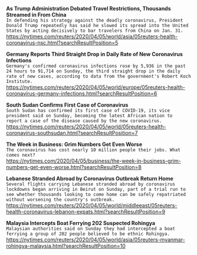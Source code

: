 **As Trump Administration Debated Travel Restrictions, Thousands Streamed in From China**\
`In defending his strategy against the deadly coronavirus, President Donald Trump repeatedly has said he slowed its spread into the United States by acting decisively to bar travelers from China on Jan. 31.`\
https://nytimes.com/reuters/2020/04/05/world/asia/05reuters-health-coronavirus-nsc.html?searchResultPosition=5

**Germany Reports Third Straight Drop in Daily Rate of New Coronavirus Infections**\
`Germany's confirmed coronavirus infections rose by 5,936 in the past 24 hours to 91,714 on Sunday, the third straight drop in the daily rate of new cases, according to data from the government's Robert Koch Institute.`\
https://nytimes.com/reuters/2020/04/05/world/europe/05reuters-health-coronavirus-germany-infections.html?searchResultPosition=6

**South Sudan Confirms First Case of Coronavirus**\
`South Sudan has confirmed its first case of COVID-19, its vice president said on Sunday, becoming the latest African nation to  report a case of the disease caused by the new coronavirus. `\
https://nytimes.com/reuters/2020/04/05/world/05reuters-health-coronavirus-southsudan.html?searchResultPosition=7

**The Week in Business: Grim Numbers Get Even Worse**\
`The coronavirus has cost nearly 10 million people their jobs. What comes next?`\
https://nytimes.com/2020/04/05/business/the-week-in-business-grim-numbers-get-even-worse.html?searchResultPosition=8

**Lebanese Stranded Abroad by Coronavirus Outbreak Return Home**\
`Several flights carrying Lebanese stranded abroad by coronavirus lockdowns began arriving in Beirut on Sunday, part of a trial run to see whether thousands looking to come home can be safely repatriated without worsening the country's outbreak.`\
https://nytimes.com/reuters/2020/04/05/world/middleeast/05reuters-health-coronavirus-lebanon-expats.html?searchResultPosition=9

**Malaysia Intercepts Boat Ferrying 202 Suspected Rohingya**\
`Malaysian authorities said on Sunday they had intercepted a boat ferrying a group of 202 people believed to be ethnic Rohingya.`\
https://nytimes.com/reuters/2020/04/05/world/asia/05reuters-myanmar-rohingya-malaysia.html?searchResultPosition=10

